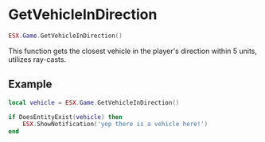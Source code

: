 # GetVehicleInDirection

```lua
ESX.Game.GetVehicleInDirection()
```

This function gets the closest vehicle in the player's direction within 5 units, utilizes ray-casts.

## Example

```lua
local vehicle = ESX.Game.GetVehicleInDirection()

if DoesEntityExist(vehicle) then
	ESX.ShowNotification('yep there is a vehicle here!')
end
```

